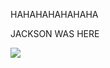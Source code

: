 HAHAHAHAHAHAHA

JACKSON WAS HERE

![](https://external-preview.redd.it/Kev3j34mm3mfVtPMQYAvOFDU9uYj1XwmmMqCQYvht5Y.jpg?auto=webp&s=d5c77d713b4d80174bb1e21bde17b001005e30ba)
